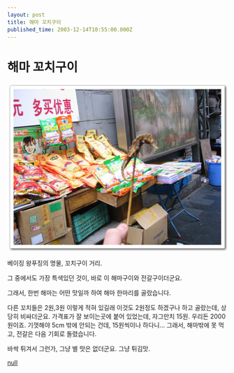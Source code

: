 ```yaml
---
layout: post
title: 해마 꼬치구이
published_time: 2003-12-14T10:55:00.000Z
---
```


# 해마 꼬치구이


![](../pds/200902/04/80/a0109780_4989794dc1c11.jpg)

베이징 왕푸징의 명물, 꼬치구이 거리.

그 중에서도 가장 특색있던 것이, 바로 이 해마구이와 전갈구이더군요.

그래서, 한번 해마는 어떤 맛일까 하여 해마 한마리를 골랐습니다.

다른 꼬치들은 2원,3원 이렇게 적혀 있길래 이것도 2원정도 하겠구나 하고 골랐는데, 상당히 비싸더군요. 가격표가 잘 보이는곳에 붙어 있었는데, 자그만치 15원. 우리돈 2000원이죠. 기껏해야 5cm 밖에 안되는 건데, 15원씩이나 하다니... 그래서, 해마밖에 못 먹고, 전갈은 다음 기회로 돌렸습니다.

바싹 튀겨서 그런가, 그냥 별 맛은 없더군요. 그냥 튀김맛.

[null](../6166955.html#6166955_1)

